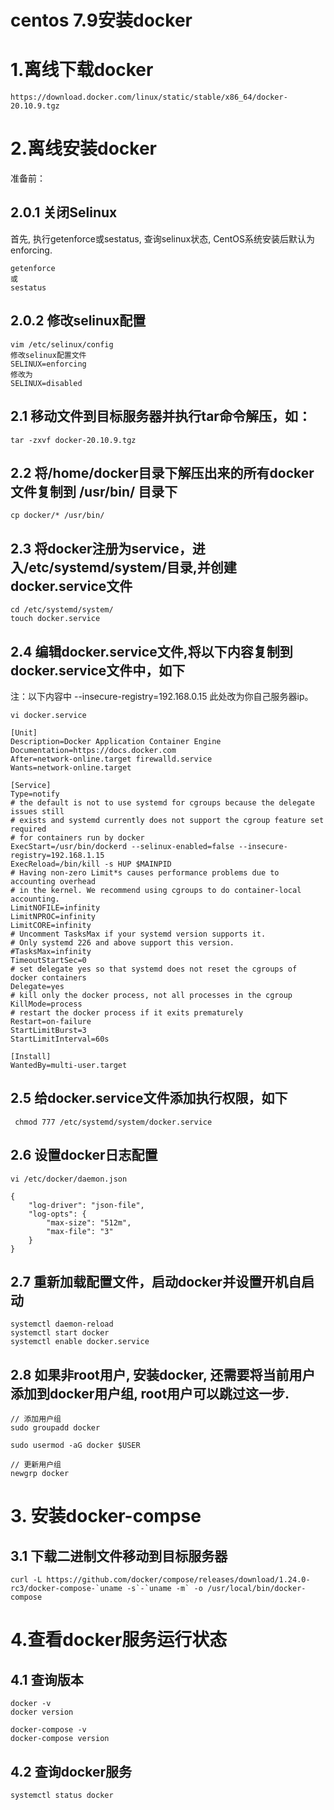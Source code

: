 # centos 7.9安装docker

# 1.离线下载docker
```
https://download.docker.com/linux/static/stable/x86_64/docker-20.10.9.tgz
```

# 2.离线安装docker
准备前：
## 2.0.1 关闭Selinux
首先, 执行getenforce或sestatus, 查询selinux状态, CentOS系统安装后默认为enforcing.
```
getenforce
或
sestatus
```

## 2.0.2 修改selinux配置
```shell
vim /etc/selinux/config
修改selinux配置文件
SELINUX=enforcing
修改为
SELINUX=disabled
```


## 2.1 移动文件到目标服务器并执行tar命令解压，如：
```
tar -zxvf docker-20.10.9.tgz

```
## 2.2 将/home/docker目录下解压出来的所有docker文件复制到 /usr/bin/ 目录下
```
cp docker/* /usr/bin/
```
## 2.3 将docker注册为service，进入/etc/systemd/system/目录,并创建docker.service文件
```shell
cd /etc/systemd/system/
touch docker.service
```

## 2.4 编辑docker.service文件,将以下内容复制到docker.service文件中，如下
注：以下内容中 --insecure-registry=192.168.0.15 此处改为你自己服务器ip。
```shell
vi docker.service

[Unit]
Description=Docker Application Container Engine
Documentation=https://docs.docker.com
After=network-online.target firewalld.service
Wants=network-online.target

[Service]
Type=notify
# the default is not to use systemd for cgroups because the delegate issues still
# exists and systemd currently does not support the cgroup feature set required
# for containers run by docker
ExecStart=/usr/bin/dockerd --selinux-enabled=false --insecure-registry=192.168.1.15
ExecReload=/bin/kill -s HUP $MAINPID
# Having non-zero Limit*s causes performance problems due to accounting overhead
# in the kernel. We recommend using cgroups to do container-local accounting.
LimitNOFILE=infinity
LimitNPROC=infinity
LimitCORE=infinity
# Uncomment TasksMax if your systemd version supports it.
# Only systemd 226 and above support this version.
#TasksMax=infinity
TimeoutStartSec=0
# set delegate yes so that systemd does not reset the cgroups of docker containers
Delegate=yes
# kill only the docker process, not all processes in the cgroup
KillMode=process
# restart the docker process if it exits prematurely
Restart=on-failure
StartLimitBurst=3
StartLimitInterval=60s

[Install]
WantedBy=multi-user.target

```

## 2.5 给docker.service文件添加执行权限，如下
```shell
 chmod 777 /etc/systemd/system/docker.service
```

## 2.6 设置docker日志配置

```shell
vi /etc/docker/daemon.json

{
	"log-driver": "json-file",
	"log-opts": {
		"max-size": "512m",
		"max-file": "3"
	} 
}
```

## 2.7 重新加载配置文件，启动docker并设置开机自启动
```shell
systemctl daemon-reload
systemctl start docker
systemctl enable docker.service
```

## 2.8 如果非root用户, 安装docker, 还需要将当前用户添加到docker用户组, root用户可以跳过这一步.
```
// 添加用户组
sudo groupadd docker

sudo usermod -aG docker $USER

// 更新用户组
newgrp docker 
```
# 3. 安装docker-compse

## 3.1 下载二进制文件移动到目标服务器

```shell
curl -L https://github.com/docker/compose/releases/download/1.24.0-rc3/docker-compose-`uname -s`-`uname -m` -o /usr/local/bin/docker-compose
```
# 4.查看docker服务运行状态

## 4.1 查询版本

```shell
docker -v  
docker version 

docker-compose -v
docker-compose version
```

## 4.2 查询docker服务
``` 
systemctl status docker 
```